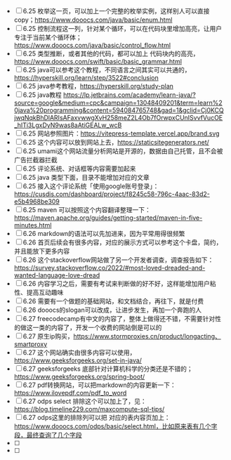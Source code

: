 - [ ] 6.25 枚举这一页，可以加上一个完整的枚举实例，这样别人可以直接copy；https://www.dooocs.com/java/basic/enum.html
- [ ] 6.25 控制流程这一列，针对某个循环，可以在代码块里增加高亮，让用户专注于当前某个循环体；https://www.dooocs.com/java/basic/control_flow.html
- [ ] 6.25 类型推断，或者其他的代码，都可以加上 代码块内的高亮，https://www.dooocs.com/swift/basic/basic_grammar.html
- [ ] 6.25 java可以参考这个教程，不同语言之间其实可以共通的，https://hyperskill.org/learn/step/3522#conclusion
- [ ] 6.25 java参考教程，https://hyperskill.org/study-plan
- [ ] 6.25 java教程 https://lp.jetbrains.com/academy/learn-java/?source=google&medium=cpc&campaign=13048409201&term=learn%20java%20programming&content=594084765748&gad=1&gclid=Cj0KCQjwqNqkBhDlARIsAFaxvwwgXvH258meZ2L4Ob7fOrwpxCUnISvvfVucOE_hITi3LgxDyN9was8aAtiGEALw_wcB
- [ ] 6.25 网站参照图片：https://vitepress-template.vercel.app/brand.svg
- [ ] 6.25 这个内容可以放到网站上去，https://staticsitegenerators.net/
- [ ] 6.25 umami这个网站流量分析网站是开源的，数据由自己托管，且不会被广告拦截器拦截
- [ ] 6.25 评论系统、对话框等内容需要加起来
- [ ] 6.25 java 类型下面，目录不能增加对应的文章
- [ ] 6.25 接入这个评论系统「使用google账号登录」：https://cusdis.com/dashboard/project/f8245c58-796c-4aac-83d2-e5b4968be309
- [ ] 6.25 maven 可以按照这个内容翻译整理一下：https://maven.apache.org/guides/getting-started/maven-in-five-minutes.html
- [ ] 6.26 markdown的语法可以先加进来，因为平常用得很频繁
- [ ] 6.26 首页后续会有很多内容，对应的展示方式可以参考这个卡盘，简约，并且能放下更多内容
- [ ] 6.26 这个stackoverflow网站做了另一个开发者调查，调查报告如下：https://survey.stackoverflow.co/2022/#most-loved-dreaded-and-wanted-language-love-dread
- [ ] 6.26 内容学习之后，需要有考试来判断做的好不好，这样能增加用户粘性、提高互动趣味
- [ ] 6.26 需要有一个做题的基础网站，和文档结合，再往下，就是付费
- [ ] 6.26 dooocs的slogan可以改成，让进步发生，再加一个奔跑的人
- [ ] 6.27 freecodecamp有中文的内容了，整体上做得还不错，不需要针对性的做这一类的内容了，开发一个收费的网站倒是可以的
- [ ] 6.27 原生ip购买，https://www.stormproxies.cn/product/longacting、smartproxy
- [ ] 6.27 这个网站确实由很多内容可以使用，https://www.geeksforgeeks.org/set-in-java/
- [ ] 6.27 geeksforgeeks 底部针对计算机科学的分类还是不错的；https://www.geeksforgeeks.org/spring-boot/
- [ ] 6.27 pdf转换网站，可以把markdown的内容更新一下：https://www.ilovepdf.com/pdf_to_word
- [ ] 6.27 odps select 排除这个可以加上了，见：https://blog.timeline229.com/maxcompute-sql-tips/
- [ ] 6.27 odps这里的排除列可以把 对应的表内容页加上：https://www.dooocs.com/odps/basic/select.html，比如原来表有几个字段，最终查询了几个字段
- [ ] 
- [ ] 
